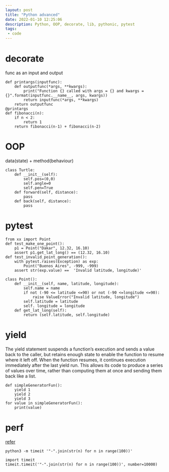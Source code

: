 ```yaml
---
layout: post
title: "Python advanced"
date: 2022-01-10 12:25:06
description: Python, OOP, decorate, lib, pythonic, pytest
tags:
 - code
---
```



# decorate
func as an input and output

```
def printargs(inputfunc):
	def outputfunc(*args, **kwargs):
		print("Function {} called with args = {} and kwargs = {}".format(inputfunc.__name__, args, kwargs))
		return inputfunc(*args, **kwargs)
	return outputfunc
@printargs
def fibonacci(n):
	if n < 2:
		return 1
	return fibonacci(n-1) + fibonacci(n-2)

```

# OOP
data(state) + method(behaviour)
```
class Turtle:
	def __init__(self):
		self.pos=(0,0)
		self.angle=0
		self.pen=True
	def forward(self, distance):
		pass
	def back(self, distance):
		pass

```

# pytest
```
from xx import Point
def test_make_one_point():
	p1 = Point("Dakar", 12.32, 16.10)
	assert p1.get_lat_long() == (12.32, 16.10)
def test_invalid_point_generation():
	with pytest.raises(Exception) as exp:
		Point("Buenos Aires", -999, -999)
	assert str(exp.value) ==  'Invalid latitude, longitude)'

class Point():
	def __init__(self, name, latitude, longitude):
		self.name = name
		if not (-90 <= latitude <=90) or not (-90 <=longitude <=90):
			raise ValueError("Invalid latitude, longitude")
		self.latitude = latitude
		self. longitude = longitude
	def get_lat_long(self):
		return (self.latitude, self.longitude)

```
# yield
The yield statement suspends a function’s execution and sends a value back to the caller, but retains enough state to enable the function to resume where it left off. When the function resumes, it continues execution immediately after the last yield run. This allows its code to produce a series of values over time, rather than computing them at once and sending them back like a list.

```
def simpleGeneratorFun():
    yield 1
    yield 2
    yield 3
for value in simpleGeneratorFun():
    print(value)
```

# perf
[refer](https://jakevdp.github.io/PythonDataScienceHandbook/01.07-timing-and-profiling.html)
```
python3 -m timeit '"-".join(str(n) for n in range(100))'

import timeit
timeit.timeit('"-".join(str(n) for n in range(100))', number=10000)
```
